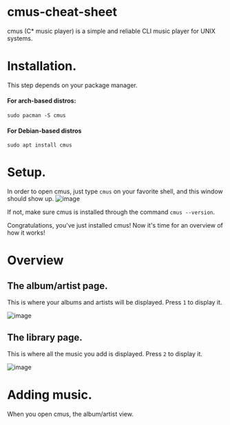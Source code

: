 # cmus-cheat-sheet
cmus (C* music player) is a simple and reliable CLI music player for UNIX systems.

# Installation.

This step depends on your package manager.
#### For arch-based distros:
```
sudo pacman -S cmus
```

#### For Debian-based distros
```
sudo apt install cmus
```

# Setup.
In order to open cmus, just type `cmus` on your favorite shell, and this window should show up.
![image](https://user-images.githubusercontent.com/55633950/107118230-8499c900-6877-11eb-8e0d-29af49c7d29a.png)

If not, make sure cmus is installed through the command ```cmus --version```.

Congratulations, you've just installed cmus! Now it's time for an overview of how it works!

# Overview
## The album/artist page.
This is where your albums and artists will be displayed. Press `1` to display it.

![image](https://user-images.githubusercontent.com/55633950/107118348-6d0f1000-6878-11eb-806f-d986d40572a5.png)

## The library page.
This is where all the music you add is displayed. Press `2` to display it.

![image](https://user-images.githubusercontent.com/55633950/107118412-c8410280-6878-11eb-84de-72bbf02724e5.png)


# Adding music.
When you open cmus, the album/artist view.
